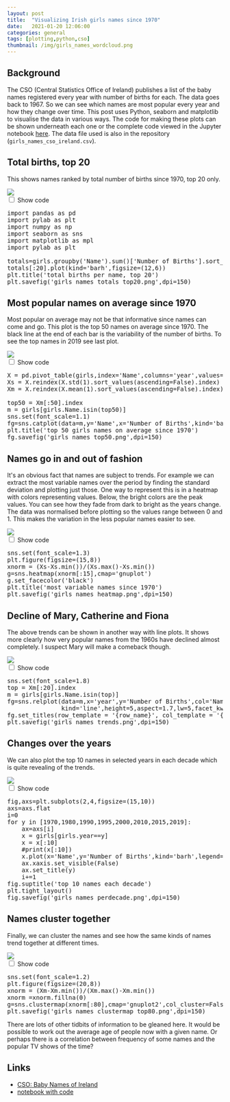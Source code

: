 ```yaml
---
layout: post
title:  "Visualizing Irish girls names since 1970"
date:   2021-01-20 12:06:00
categories: general
tags: [plotting,python,cso]
thumbnail: /img/girls_names_wordcloud.png
---
```


## Background

The CSO (Central Statistics Office of Ireland) publishes a list of the baby names registered every year with number of births for each. The data goes back to 1967. So we can see which names are most popular every year and how they change over time. This post uses Python, seaborn and matplotlib to visualise the data in various ways. The code for making these plots can be shown underneath each one or the complete code viewed in the Jupyter notebook [here](https://github.com/dmnfarrell/teaching/blob/master/misc/baby_names.ipynb). The data file used is also in the repository (`girls_names_cso_ireland.csv`).

## Total births, top 20

This shows names ranked by total number of births since 1970, top 20 only.

<div style="width: auto;">
 <a href="/img/girls_names_totals_top20.png"> <img class="small-scaled" src="/img/girls_names_totals_top20.png"></a>  
</div>

<div class="wrap-collabsible">
<input id="collapsible1" class="toggle" type="checkbox">
<label for="collapsible1" class="lbl-toggle">Show code</label><div class="collapsible-content">
<div class="content-inner">

<pre>
import pandas as pd
import pylab as plt
import numpy as np
import seaborn as sns
import matplotlib as mpl
import pylab as plt

totals=girls.groupby('Name').sum()['Number of Births'].sort_values(ascending=False)
totals[:20].plot(kind='barh',figsize=(12,6))
plt.title('total births per name, top 20')
plt.savefig('girls_names_totals_top20.png',dpi=150)
</pre>
</div>
</div>
</div>

## Most popular names on average since 1970

Most popular on average may not be that informative since names can come and go. This plot is the top 50 names on average since 1970.
The black line at the end of each bar is the variability of the number of births. To see the top names in 2019 see last plot.

<div style="width: auto;">
 <a href="/img/girls_names_top50.png"> <img class="small-scaled" src="/img/girls_names_top50.png"></a>  
</div>

<div class="wrap-collabsible">
<input id="collapsible2" class="toggle" type="checkbox">
<label for="collapsible2" class="lbl-toggle">Show code</label><div class="collapsible-content">
<div class="content-inner">

<pre>
X = pd.pivot_table(girls,index='Name',columns='year',values='Number of Births')
Xs = X.reindex(X.std(1).sort_values(ascending=False).index)
Xm = X.reindex(X.mean(1).sort_values(ascending=False).index)

top50 = Xm[:50].index
m = girls[girls.Name.isin(top50)]
sns.set(font_scale=1.1)
fg=sns.catplot(data=m,y='Name',x='Number of Births',kind='bar',order=top,height=8,aspect=.9)
plt.title('top 50 girls names on average since 1970')
fg.savefig('girls_names_top50.png',dpi=150)
</pre>

</div>
</div>
</div>

## Names go in and out of fashion

It's an obvious fact that names are subject to trends. For example we can extract the most variable names over the period by finding the standard deviation and plotting just those. One way to represent this is in a heatmap with colors representing values. Below, the bright colors are the peak values. You can see how they fade from dark to bright as the years change. The data was normalised before plotting so the values range between 0 and 1. This makes the variation in the less popular names easier to see.

<div style="width: auto;">
 <a href="/img/girls_names_heatmap.png"> <img class="scaled" src="/img/girls_names_heatmap.png"></a>  
</div>

<div class="wrap-collabsible">
<input id="collapsible3" class="toggle" type="checkbox">
<label for="collapsible3" class="lbl-toggle">Show code</label><div class="collapsible-content">
<div class="content-inner">
<pre>
sns.set(font_scale=1.3)
plt.figure(figsize=(15,8))
xnorm = (Xs-Xs.min())/(Xs.max()-Xs.min())
g=sns.heatmap(xnorm[:15],cmap='gnuplot')
g.set_facecolor('black')
plt.title('most variable names since 1970')
plt.savefig('girls_names_heatmap.png',dpi=150)
</pre>

</div>
</div>
</div>

## Decline of Mary, Catherine and Fiona

The above trends can be shown in another way with line plots. It shows more clearly how very popular names from the 1960s have declined almost completely. I suspect Mary will make a comeback though.

<div style="width: auto;">
 <a href="/img/girls_names_trends.png"> <img class="scaled" src="/img/girls_names_trends.png"></a>  
</div>

<div class="wrap-collabsible">
<input id="collapsible4" class="toggle" type="checkbox">
<label for="collapsible4" class="lbl-toggle">Show code</label><div class="collapsible-content">
<div class="content-inner">
<pre>
sns.set(font_scale=1.8)
top = Xm[:20].index
m = girls[girls.Name.isin(top)]
fg=sns.relplot(data=m,x='year',y='Number of Births',col='Name',col_wrap=4,
               kind='line',height=5,aspect=1.7,lw=5,facet_kws={'sharey': False})
fg.set_titles(row_template = '{row_name}', col_template = '{col_name}')
plt.savefig('girls_names_trends.png',dpi=150)
</pre>

</div>
</div>
</div>

## Changes over the years

We can also plot the top 10 names in selected years in each decade which is quite revealing of the trends.

<div style="width: auto;">
 <a href="/img/girls_names_perdecade.png"> <img class="scaled" src="/img/girls_names_perdecade.png"></a>  
</div>

<div class="wrap-collabsible">
<input id="collapsible5" class="toggle" type="checkbox">
<label for="collapsible5" class="lbl-toggle">Show code</label><div class="collapsible-content">
<div class="content-inner">

<pre>
fig,axs=plt.subplots(2,4,figsize=(15,10))
axs=axs.flat
i=0
for y in [1970,1980,1990,1995,2000,2010,2015,2019]:
    ax=axs[i]
    x = girls[girls.year==y]
    x = x[:10]
    #print(x[:10])
    x.plot(x='Name',y='Number of Births',kind='barh',legend=False,ax=ax,xlabel='')
    ax.xaxis.set_visible(False)
    ax.set_title(y)
    i+=1
fig.suptitle('top 10 names each decade')
plt.tight_layout()
fig.savefig('girls_names_perdecade.png',dpi=150)
</pre>

</div>
</div>
</div>

## Names cluster together

Finally, we can cluster the names and see how the same kinds of names trend together at different times.

<div style="width: auto;">
 <a href="/img/girls_names_clustermap_top80.png"> <img class="scaled" src="/img/girls_names_clustermap_top80.png"></a>  
</div>

<div class="wrap-collabsible">
<input id="collapsible6" class="toggle" type="checkbox">
<label for="collapsible6" class="lbl-toggle">Show code</label><div class="collapsible-content">
<div class="content-inner">

<pre>
sns.set(font_scale=1.2)
plt.figure(figsize=(20,8))
xnorm = (Xm-Xm.min())/(Xm.max()-Xm.min())
xnorm =xnorm.fillna(0)
g=sns.clustermap(xnorm[:80],cmap='gnuplot2',col_cluster=False,yticklabels=True,figsize=(15,15))
plt.savefig('girls_names_clustermap_top80.png',dpi=150)
</pre>

</div>
</div>
</div>

There are lots of other tidbits of information to be gleaned here. It would be possible to work out the average age of people now with a given name. Or perhaps there is a correlation between frequency of some names and the popular TV shows of the time?

## Links

* [CSO: Baby Names of Ireland](https://www.cso.ie/en/interactivezone/visualisationtools/babynamesofireland/)
* [notebook with code](https://github.com/dmnfarrell/teaching/blob/master/misc/baby_names.ipynb)
